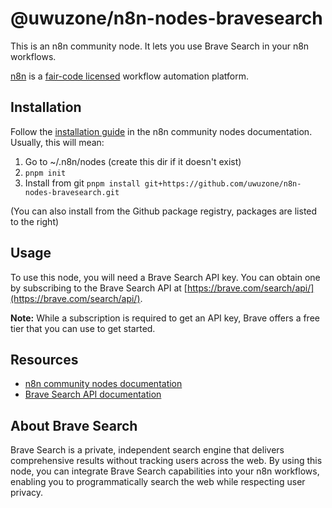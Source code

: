 # @uwuzone/n8n-nodes-bravesearch

This is an n8n community node. It lets you use Brave Search in your n8n workflows.

[n8n](https://n8n.io/) is a [fair-code licensed](https://docs.n8n.io/reference/license/) workflow automation platform.

## Installation

Follow the [installation guide](https://docs.n8n.io/integrations/community-nodes/installation/) in the n8n community nodes documentation. Usually, this will mean:

1. Go to ~/.n8n/nodes (create this dir if it doesn't exist)
2. `pnpm init`
3. Install from git `pnpm install git+https://github.com/uwuzone/n8n-nodes-bravesearch.git`

(You can also install from the Github package registry, packages are listed to the right)

## Usage

To use this node, you will need a Brave Search API key. You can obtain one by subscribing to the Brave Search API at [https://brave.com/search/api/](https://brave.com/search/api/).

**Note:** While a subscription is required to get an API key, Brave offers a free tier that you can use to get started.

## Resources

- [n8n community nodes documentation](https://docs.n8n.io/integrations/community-nodes/)
- [Brave Search API documentation](https://brave.com/search/api/)

## About Brave Search

Brave Search is a private, independent search engine that delivers comprehensive results without tracking users across the web. By using this node, you can integrate Brave Search capabilities into your n8n workflows, enabling you to programmatically search the web while respecting user privacy.
